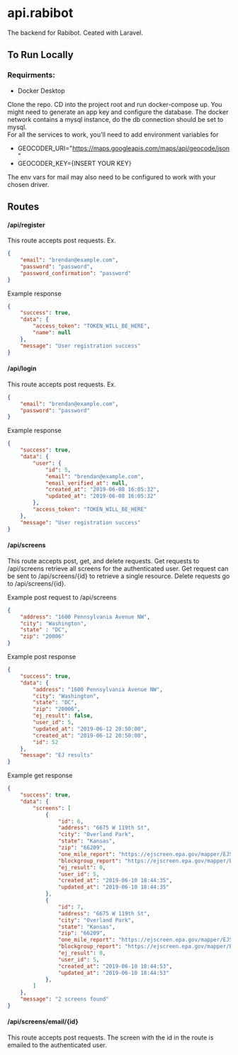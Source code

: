 # api.rabibot

The backend for Rabibot. Ceated with Laravel.

## To Run Locally

### Requirments:
* Docker Desktop

Clone the repo. CD into the project root and run docker-compose up. 
You might need to generate an app key and configure the database.
The docker network contains a mysql instance, do the db connection should be set to mysql.  
For all the services to work, you'll need to add environment variables for

* GEOCODER_URI="https://maps.googleapis.com/maps/api/geocode/json"  
* GEOCODER_KEY={INSERT YOUR KEY}

The env vars for mail may also need to be configured to work with your chosen driver.

## Routes

#### /api/register

This route accepts post requests. Ex.
```json
{
	"email": "brendan@example.com",
	"password": "password",
	"password_confirmation": "password"
}
```

Example response
```json
{
    "success": true,
    "data": {
        "access_token": "TOKEN_WILL_BE_HERE",
        "name": null
    },
    "message": "User registration success"
}
```

#### /api/login

This route accepts post requests. Ex.
```json
{
	"email": "brendan@example.com",
	"password": "password"
}
```

Example response

```json
{
    "success": true,
    "data": {
        "user": {
            "id": 5,
            "email": "brendan@example.com",
            "email_verified_at": null,
            "created_at": "2019-06-08 16:05:32",
            "updated_at": "2019-06-08 16:05:32"
        },
        "access_token": "TOKEN_WILL_BE_HERE"
    },
    "message": "User registration success"
}
```

#### /api/screens
This route accepts post, get, and delete requests. Get requests to /api/screens retrieve all screens for the authenticated user.
Get request can be sent to /api/screens/{id} to retrieve a single resource.
Delete requests go to /api/screens/{id}.

Example post request to /api/screens
```json
{
	"address": "1600 Pennsylvania Avenue NW",
	"city": "Washington",
	"state" : "DC", 
	"zip": "20006"
}
```
Example post response
```json
{
    "success": true,
    "data": {
        "address": "1600 Pennsylvania Avenue NW",
        "city": "Washington",
        "state": "DC",
        "zip": "20006",
        "ej_result": false,
        "user_id": 5,
        "updated_at": "2019-06-12 20:50:00",
        "created_at": "2019-06-12 20:50:00",
        "id": 52
    },
    "message": "EJ results"
}
```

Example get response
```json
{
    "success": true,
    "data": {
        "screens": [
            {
                "id": 6,
                "address": "6675 W 119th St",
                "city": "Overland Park",
                "state": "Kansas",
                "zip": "66209",
                "one_mile_report": "https://ejscreen.epa.gov/mapper/EJSCREEN_report.aspx?geometry={\"x\":-94.6621744,\"y\":38.9123661,\"spatialReference\":{\"wkid\":4326}}&distance=1&unit=9035&areatype=blockgroup&areaid=&f=report",
                "blockgroup_report": "https://ejscreen.epa.gov/mapper/EJSCREEN_report.aspx?geometry=&distance=&unit=9035&areatype=blockgroup&areaid=200910532011&f=report",
                "ej_result": 0,
                "user_id": 5,
                "created_at": "2019-06-10 18:44:35",
                "updated_at": "2019-06-10 18:44:35"
            },
            {
                "id": 7,
                "address": "6675 W 119th St",
                "city": "Overland Park",
                "state": "Kansas",
                "zip": "66209",
                "one_mile_report": "https://ejscreen.epa.gov/mapper/EJSCREEN_report.aspx?geometry={\"x\":-94.6621744,\"y\":38.9123661,\"spatialReference\":{\"wkid\":4326}}&distance=1&unit=9035&areatype=blockgroup&areaid=&f=report",
                "blockgroup_report": "https://ejscreen.epa.gov/mapper/EJSCREEN_report.aspx?geometry=&distance=&unit=9035&areatype=blockgroup&areaid=200910532011&f=report",
                "ej_result": 0,
                "user_id": 5,
                "created_at": "2019-06-10 18:44:53",
                "updated_at": "2019-06-10 18:44:53"
            },
        ]
    },
    "message": "2 screens found"
}
```

#### /api/screens/email/{id}
This route accepts post requests. The screen with the id in the route is emailed to the authenticated user.
